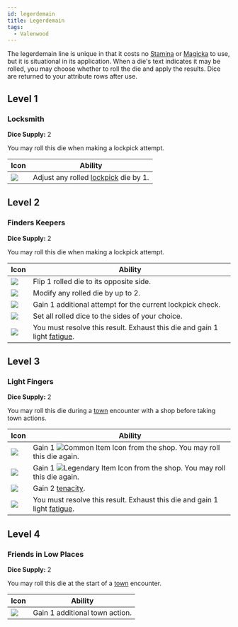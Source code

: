```yaml
---
id: legerdemain
title: Legerdemain
tags:
  - Valenwood
---
```


The legerdemain line is unique in that it costs no [Stamina](/docs/adventurer/stats/stamina) or [Magicka](/docs/adventurer/stats/magicka) to use, but it is situational in its application. When a die's text indicates it may be rolled, you may choose whether to roll the die and apply the results. Dice are returned to your attribute rows after use.

## Level 1

### Locksmith

**Dice Supply:** 2

You may roll this die when making a lockpick attempt.

| Icon                                                                         | Ability                                                            |
| ---------------------------------------------------------------------------- | ------------------------------------------------------------------ |
| <img src="/icons/skills/legerdemain/locksmith.png" className="skill-icon" /> | Adjust any rolled [lockpick](/docs/glossary/lockpicking) die by 1. |

## Level 2

### Finders Keepers

**Dice Supply:** 2

You may roll this die when making a lockpick attempt.

| Icon                                                                                 | Ability                                                                                            |
| ------------------------------------------------------------------------------------ | -------------------------------------------------------------------------------------------------- |
| <img src="/icons/skills/legerdemain/finders-keepers-1.png" className="skill-icon" /> | Flip 1 rolled die to its opposite side.                                                            |
| <img src="/icons/skills/legerdemain/finders-keepers-2.png" className="skill-icon" /> | Modify any rolled die by up to 2.                                                                  |
| <img src="/icons/skills/legerdemain/finders-keepers-3.png" className="skill-icon" /> | Gain 1 additional attempt for the current lockpick check.                                          |
| <img src="/icons/skills/legerdemain/finders-keepers-4.png" className="skill-icon" /> | Set all rolled dice to the sides of your choice.                                                   |
| <img src="/icons/skills/legerdemain/finders-keepers-5.png" className="skill-icon" /> | You must resolve this result. Exhaust this die and gain 1 light [fatigue](/docs/glossary/fatigue). |

## Level 3

### Light Fingers

**Dice Supply:** 2

You may roll this die during a [town](/docs/campaign/day/encounter-phase/town) encounter with a shop before taking town actions.

| Icon                                                                               | Ability                                                                                                                                   |
| ---------------------------------------------------------------------------------- | ----------------------------------------------------------------------------------------------------------------------------------------- |
| <img src="/icons/skills/legerdemain/light-fingers-1.png" className="skill-icon" /> | Gain 1 <img src="/icons/common-item.svg" alt="Common Item Icon" className="icon-svg" /> from the shop. You may roll this die again.       |
| <img src="/icons/skills/legerdemain/light-fingers-2.png" className="skill-icon" /> | Gain 1 <img src="/icons/legendary-item.svg" alt="Legendary Item Icon" className="icon-svg" /> from the shop. You may roll this die again. |
| <img src="/icons/skills/legerdemain/light-fingers-3.png" className="skill-icon" /> | Gain 2 [tenacity](/docs/glossary/tenacity).                                                                                               |
| <img src="/icons/skills/legerdemain/light-fingers-4.png" className="skill-icon" /> | You must resolve this result. Exhaust this die and gain 1 light [fatigue](/docs/glossary/fatigue).                                        |

## Level 4

### Friends in Low Places

**Dice Supply:** 2

You may roll this die at the start of a [town](/docs/campaign/day/encounter-phase/town) encounter.

| Icon                                                                                     | Ability                        |
| ---------------------------------------------------------------------------------------- | ------------------------------ |
| <img src="/icons/skills/legerdemain/friends-in-low-places.png" className="skill-icon" /> | Gain 1 additional town action. |
